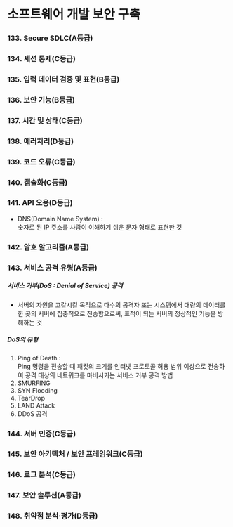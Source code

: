 # 소프트웨어 개발 보안 구축

### 133. Secure SDLC(A등급)

### 134. 세션 통제(C등급)

### 135. 입력 데이터 검증 및 표현(B등급)

### 136. 보안 기능(B등급)

### 137. 시간 및 상태(C등급)

### 138. 에러처리(D등급)

### 139. 코드 오류(C등급)

### 140. 캡슐화(C등급)

### 141. API 오용(D등급)

- DNS(Domain Name System) : <br> 숫자로 된 IP 주소를 사람이 이해하기 쉬운 문자 형태로 표현한 것

### 142. 암호 알고리즘(A등급)

### 143. 서비스 공격 유형(A등급)

##### 서비스 거부(DoS : Denial of Service) 공격

- 서버의 자원을 고갈시킬 목적으로 다수의 공격자 또는 시스템에서 대량의 데이터를 한 곳의 서버에 집중적으로 전송함으로써, 표적이 되는 서버의 정상적인 기능을 방해하는 것

##### DoS의 유형

1. Ping of Death : <br> Ping 명령을 전송할 때 패킷의 크기를 인터넷 프로토콜 허용 범위 이상으로 전송하여 공격 대상의 네트워크를 마비시키는 서비스 거부 공격 방법
2. SMURFING
3. SYN Flooding
4. TearDrop
5. LAND Attack
6. DDoS 공격

### 144. 서버 인증(C등급)

### 145. 보안 아키텍처 / 보안 프레임워크(C등급)

### 146. 로그 분석(C등급)

### 147. 보안 솔루션(A등급)

### 148. 취약점 분석·평가(D등급)
